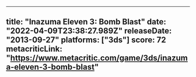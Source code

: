 
---
title: "Inazuma Eleven 3: Bomb Blast"
date: "2022-04-09T23:38:27.989Z"
releaseDate: "2013-09-27"
platforms: ["3ds"]
score: 72
metacriticLink: "https://www.metacritic.com/game/3ds/inazuma-eleven-3-bomb-blast"
---
